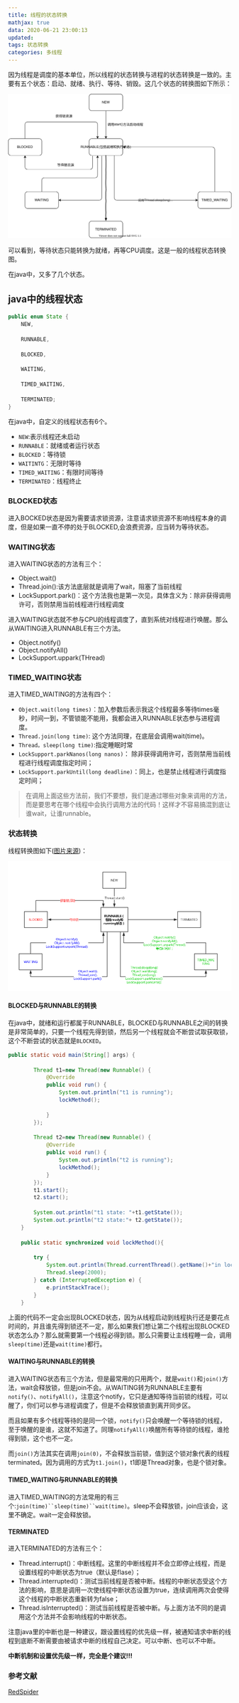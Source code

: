 ```yaml
---
title: 线程的状态转换
mathjax: true
data: 2020-06-21 23:00:13
updated:
tags: 状态转换
categories: 多线程
---
```


因为线程是调度的基本单位，所以线程的状态转换与进程的状态转换是一致的。主要有五个状态：启动、就绪、执行、等待、销毁。这几个状态的转换图如下所示：

![线程状态转换图](images/java-thread-state.drawio.svg)

可以看到，等待状态只能转换为就绪，再等CPU调度。这是一般的线程状态转换图。

在java中，又多了几个状态。

## java中的线程状态

``` java
public enum State {
    NEW,

    RUNNABLE,

    BLOCKED,

    WAITING,

    TIMED_WAITING,

    TERMINATED;
}
```

在java中，自定义的线程状态有6个。

- `NEW`:表示线程还未启动
- `RUNNABLE`：就绪或者运行状态
- `BLOCKED`：等待锁
- `WAITINTG`：无限时等待
- `TIMED_WAITING`：有限时间等待
- `TERMINATED`：线程终止



### BLOCKED状态

进入BOCKED状态是因为需要请求锁资源，注意请求锁资源不影响线程本身的调度，但是如果一直不停的处于BLOCKED,会浪费资源，应当转为等待状态。

### WAITING状态

进入WAITING状态的方法有三个：

- Object.wait()
- Thread.join():该方法底层就是调用了wait，阻塞了当前线程
- LockSupport.park()：这个方法我也是第一次见，具体含义为：除非获得调用许可，否则禁用当前线程进行线程调度

进入WAITING状态就不参与CPU的线程调度了，直到系统对线程进行唤醒。那么从WAITING进入RUNNABLE有三个方法。

- Object.notify()
- Object.notifyAll()
- LockSupport.uppark(THread)

### TIMED_WAITING状态

进入TIMED_WAITING的方法有四个：

- `Object.wait(long times)`：加入参数后表示我这个线程最多等待times毫秒，时间一到，不管锁能不能用，我都会进入RUNNABLE状态参与进程调度。
- `Thread.join(long time)`: 这个方法同理，在底层会调用wait(time)。
- `Thread。sleep(long time)`:指定睡眠时常
- `LockSupport.parkNanos(long nanos)`： 除非获得调用许可，否则禁用当前线程进行线程调度指定时间；
- `LockSupport.parkUntil(long deadline)`：同上，也是禁止线程进行调度指定时间；

> 在调用上面这些方法前，我们不要想，我们是通过哪些对象来调用的方法，而是要思考在哪个线程中会执行调用方法的代码！这样才不容易搞混到底让谁wait，让谁runnable。

### 状态转换

线程转换图如下([图片来源](http://concurrent.redspider.group/article/01/4.html))：

![java线程状态转换图](images/java-thread-state.png)

#### BLOCKED与RUNNABLE的转换

在java中，就绪和运行都属于RUNNABLE，BLOCKED与RUNNABLE之间的转换是非常简单的，只要一个线程先得到锁，然后另一个线程就会不断尝试取获取锁，这个不断尝试的状态就是`BLOCKED`。

``` java
public static void main(String[] args) {

        Thread t1=new Thread(new Runnable() {
            @Override
            public void run() {
                System.out.println("t1 is running");
                lockMethod();

            }
        });

        Thread t2=new Thread(new Runnable() {
            @Override
            public void run() {
                System.out.println("t2 is running");
                lockMethod();
            }
        });
        t1.start();
        t2.start();

        System.out.println("t1 state: "+t1.getState());
        System.out.println("t2 state:"+ t2.getState());
    }

    public static synchronized void lockMethod(){

        try {
            System.out.println(Thread.currentThread().getName()+"in lockMethod");
            Thread.sleep(2000);
        } catch (InterruptedException e) {
            e.printStackTrace();
        }
    }
```

上面的代码不一定会出现BLOCKED状态，因为从线程启动到线程执行还是要花点时间的，并且谁先得到锁还不一定，那么如果我们想让第二个线程出现BLOCKED状态怎么办？那么就需要第一个线程必得到锁。那么只需要让主线程睡一会，调用`sleep(time)`还是`wait(time)`都行。

#### WAITING与RUNNABLE的转换

进入WAITING状态有三个方法，但是最常用的只用两个，就是`wait()`和`join()`方法，wait会释放锁，但是join不会。从WAITING转为RUNNABLE主要有`notify()`、`notifyAll()`，注意这个notify，它只是通知等待当前锁的线程，可以醒了，你们可以参与进程调度了，但是不会释放锁直到离开同步区。

而且如果有多个线程等待的是同一个锁，`notify()`只会唤醒一个等待锁的线程，至于唤醒的是谁，这就不知道了。同理`notifyAll()`唤醒所有等待锁的线程，谁抢得到锁，这个也不一定。

而`join()`方法其实在调用`join(0)`，不会释放当前锁，值到这个锁对象代表的线程terminated。因为调用的方式为`t1.join()`，t1即是Thread对象，也是个锁对象。

#### TIMED_WAITING与RUNNABLE的转换

进入TIMED_WAITING的方法常用的有三个:`join(time)``sleep(time)``wait(time)`。sleep不会释放锁，join应该会，这里不确定。wait一定会释放锁。

#### TERMINATED

进入TERMINATED的方法有三个：

- Thread.interrupt()：中断线程。这里的中断线程并不会立即停止线程，而是设置线程的中断状态为true（默认是flase）；
- Thread.interrupted()：测试当前线程是否被中断。线程的中断状态受这个方法的影响，意思是调用一次使线程中断状态设置为true，连续调用两次会使得这个线程的中断状态重新转为false；
- Thread.isInterrupted()：测试当前线程是否被中断。与上面方法不同的是调用这个方法并不会影响线程的中断状态。

注意java里的中断也是一种建议，跟设置线程的优先级一样，被通知请求中断的线程到底断不断需要由被请求中断的线程自己决定。可以中断、也可以不中断。

**中断机制和设置优先级一样，完全是个建议!!!**

### 参考文献

[RedSpider](http://concurrent.redspider.group/article/01/4.html)